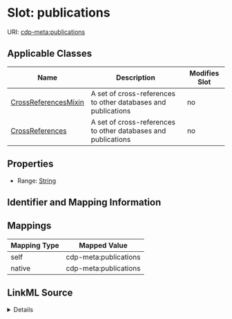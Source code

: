 

# Slot: publications

URI: [cdp-meta:publications](metadatapublications)



<!-- no inheritance hierarchy -->





## Applicable Classes

| Name | Description | Modifies Slot |
| --- | --- | --- |
| [CrossReferencesMixin](CrossReferencesMixin.md) | A set of cross-references to other databases and publications |  no  |
| [CrossReferences](CrossReferences.md) | A set of cross-references to other databases and publications |  no  |







## Properties

* Range: [String](String.md)





## Identifier and Mapping Information








## Mappings

| Mapping Type | Mapped Value |
| ---  | ---  |
| self | cdp-meta:publications |
| native | cdp-meta:publications |




## LinkML Source

<details>
```yaml
name: publications
alias: publications
domain_of:
- CrossReferences
- CrossReferencesMixin
range: string

```
</details>

